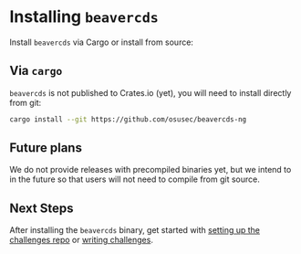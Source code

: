 # Installing `beavercds`

Install `beavercds` via Cargo or install from source:

## Via `cargo`

`beavercds` is not published to Crates.io (yet), you will need to install
directly from git:

```sh
cargo install --git https://github.com/osusec/beavercds-ng
```

## Future plans

We do not provide releases with precompiled binaries yet, but we intend to in
the future so that users will not need to compile from git source.

## Next Steps

After installing the `beavercds` binary, get started with [setting up the
challenges repo](for-sysadmins/quickstart) or [writing challenges](for-authors/quickstart).
